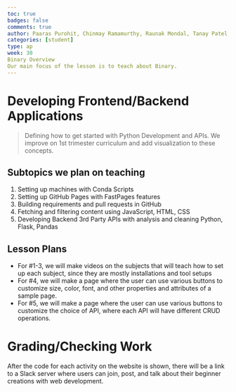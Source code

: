 ```yaml
---
toc: true
badges: false
comments: true
author: Paaras Purohit, Chinmay Ramamurthy, Raunak Mondal, Tanay Patel, Qais Jamili
categories: [student]
type: ap
week: 30
Binary Overview
Our main focus of the lesson is to teach about Binary.
---
```


# Developing Frontend/Backend Applications
> Defining how to get started with Python Development and APIs. We improve on 1st trimester curriculum and add visualization to these concepts.

## Subtopics we plan on teaching
1. Setting up machines with Conda Scripts
2. Setting up GitHub Pages with FastPages features
3. Building requirements and pull requests in GitHub
4. Fetching and filtering content using JavaScript, HTML, CSS
5. Developing Backend 3rd Party APIs with analysis and cleaning Python, Flask, Pandas
## Lesson Plans
- For #1-3, we will make videos on the subjects that will teach how to set up each subject, since they are mostly installations and tool setups
- For #4, we will make a page where the user can use various buttons to customize size, color, font, and other properties and attributes of a sample page.
- For #5, we will make a page where the user can use various buttons to customize the choice of API, where each API will have different CRUD operations.
# Grading/Checking Work
After the code for each activity on the website is shown, there will be a link to a Slack server where users can join, post, and talk about their beginner creations with web development.